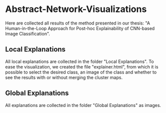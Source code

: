 # Abstract-Network-Visualizations

Here are collected all results of the method presented in our thesis: "A Human-in-the-Loop Approach for Post-hoc Explainability of CNN-based Image Classification".

## Local Explanations

All local explanations are collected in the folder "Local Explanations". To ease the visualization, we created the file "explainer.html", from which it is possible to select the desired class, an image of the class and whether to see the results with or without merging the cluster maps.

## Global Explanations

All explanations are collected in the folder "Global Explanations" as images.

